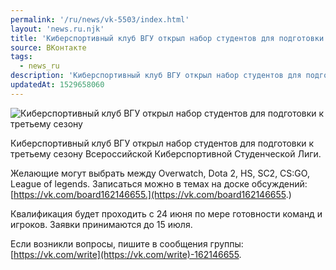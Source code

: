 ```yaml
---
permalink: '/ru/news/vk-5503/index.html'
layout: 'news.ru.njk'
title: 'Киберспортивный клуб ВГУ открыл набор студентов для подготовки к третьему сезону Всероссийской'
source: ВКонтакте
tags:
  - news_ru
description: 'Киберспортивный клуб ВГУ открыл набор студентов для подготовки к третьему сезону'
updatedAt: 1529658060
---
```

![Киберспортивный клуб ВГУ открыл набор студентов для подготовки к третьему сезону](https://sun9-53.userapi.com/impf/c849232/v849232814/db56/j3MtzfEpwHk.jpg?size=1280x853&quality=96&sign=2833615ddc0ba11dc958da19eebe5920&c_uniq_tag=WxAlBTdvDyvtsGf20iBDSFe6fTc6waHJ9FyH1UsZUNA&type=album)

Киберспортивный клуб ВГУ открыл набор студентов для подготовки к третьему сезону Всероссийской Киберспортивной Студенческой Лиги.

Желающие могут выбрать между Overwatch, Dota 2, HS, SC2, CS:GO, League of legends. Записаться можно в темах на доске обсуждений: [https://vk.com/board162146655.](https://vk.com/board162146655.)

Квалификация будет проходить с 24 июня по мере готовности команд и игроков. Заявки принимаются до 15 июля.

Если возникли вопросы, пишите в сообщения группы: [https://vk.com/write](https://vk.com/write)-162146655.
